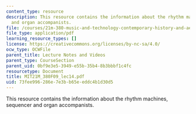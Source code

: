 ```yaml
---
content_type: resource
description: This resource contains the information about the rhythm machines, sequencer
  and organ accompanists.
file: /courses/21m-380-music-and-technology-contemporary-history-and-aesthetics-fall-2009/73fee996286e7e3bb65eeddc4b1d30d5_MIT21M_380F09_lec14.pdf
file_type: application/pdf
learning_resource_types: []
license: https://creativecommons.org/licenses/by-nc-sa/4.0/
ocw_type: OCWFile
parent_title: Lecture Notes and Videos
parent_type: CourseSection
parent_uid: 0bf9e3e5-3949-e55b-35b4-8b3bbbf1c4fc
resourcetype: Document
title: MIT21M_380F09_lec14.pdf
uid: 73fee996-286e-7e3b-b65e-eddc4b1d30d5
---
```

This resource contains the information about the rhythm machines, sequencer and organ accompanists.